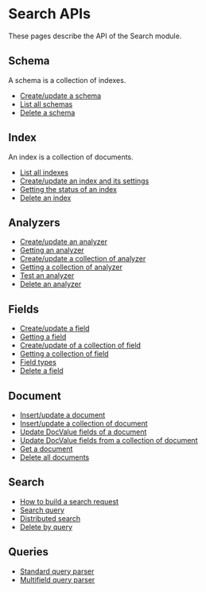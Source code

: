 Search APIs
===========

These pages describe the API of the Search module.

Schema
------
A schema is a collection of indexes.

- [Create/update a schema](schema/create.md)
- [List all schemas](schema/list.md)
- [Delete a schema](schema/delete.md)

Index
-----
An index is a collection of documents.

- [List all indexes](index/list.md)
- [Create/update an index and its settings](index/create.md)
- [Getting the status of an index](index/status.md)
- [Delete an index](index/delete.md)

Analyzers
---------
- [Create/update an analyzer](analyzer/set_analyzer.md)
- [Getting an analyzer](analyzer/get_analyzer.md)
- [Create/update a collection of analyzer](analyzer/set_analyzers.md)
- [Getting a collection of analyzer](analyzer/get_analyzers.md)
- [Test an analyzer](analyzer/test.md)
- [Delete an analyzer](analyzer/delete.md)

Fields
------
- [Create/update a field](fields/set_field.md)
- [Getting a field](fields/get_field.md)
- [Create/update of a collection of field](fields/set_fields.md)
- [Getting a collection of field](fields/get_fields.md)
- [Field types](fields/field_types.md)
- [Delete a field](fields/delete.md)

Document
--------
- [Insert/update a document](document/update_document.md)
- [Insert/update a collection of document](document/update_documents.md)
- [Update DocValue fields of a document](document/update_docvalue.md)
- [Update DocValue fields from a collection of document](document/update_docvalues.md)
- [Get a document](document/get_document.md)
- [Delete all documents](document/truncate_index.md)

Search
------
- [How to build a search request](search/build_search_request.md)
- [Search query](search/index_search.md)
- [Distributed search](search/schema_search.md)
- [Delete by query](search/delete_by_query.md)

Queries
-------
- [Standard query parser](queries/standard_query_parser.md)
- [Multifield query parser](queries/multifield_query_parser.md)